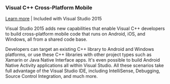 ### Visual C++ Cross-Platform Mobile

[Learn more](https://www.visualstudio.com/en-us/features/cplusplus-mdd-vs) | Included with Visual Studio 2015

Visual Studio 2015 adds new capabilities that enable Visual C++ developers to build cross-platform mobile code that runs on Android, iOS, and Windows, all from a shared code base.

Developers can target an existing C++ library to Android and Windows platforms, or use these C++ libraries with other project types such as Xamarin or Java Native Interface apps. It's even possible to build Android Native Activity applications all within Visual Studio. All these scenarios take full advantage of the Visual Studio IDE, including IntelliSense, Debugging, Source Control Integration, and much more.
